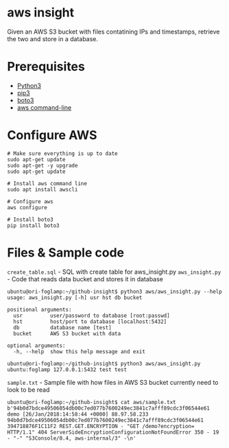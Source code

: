 # aws insight
Given an AWS S3 bucket with files contatining IPs and timestamps, retrieve the two and store in a database. 

# Prerequisites 
* [Python3](https://www.python.org/downloads/) 
* [pip3](https://pip.pypa.io/en/stable/installing/)
* [boto3](https://aws.amazon.com/sdk-for-python/) 
* [aws command-line](https://aws.amazon.com/cli/) 

# Configure AWS 
```
# Make sure everything is up to date 
sudo apt-get update 
sudo apt-get -y upgrade 
sudo apt-get update

# Install aws command line 
sudo apt install awscli

# Configure aws 
aws configure

# Install boto3
pip install boto3
```

# Files & Sample code
```create_table.sql``` - SQL with create table for aws_insight.py 
```aws_insight.py``` - Code that reads data bucket and stores it in database 
```
ubuntu@ori-foglamp:~/github-insight$ python3 aws/aws_insight.py --help
usage: aws_insight.py [-h] usr hst db bucket

positional arguments:
  usr         user/password to database [root:passwd]
  hst         host/port to database [localhost:5432]
  db          database name [test]
  bucket      AWS S3 bucket with data

optional arguments:
  -h, --help  show this help message and exit

ubuntu@ori-foglamp:~/github-insight$ python3 aws/aws_insight.py ubuntu:foglamp 127.0.0.1:5432 test test
``` 
```sample.txt``` - Sample file with how files in AWS S3 bucket currently need to look to be read
```
ubuntu@ori-foglamp:~/github-insight$ cat aws/sample.txt 
b'94b0d7bdce49506054db00c7ed077b7600249ec3841c7afff89cdc3f06544e61 demo [26/Jan/2018:14:58:44 +0000] 88.97.58.233 94b0d7bdce49506054db00c7ed077b7600249ec3841c7afff89cdc3f06544e61 394718876F1C11F2 REST.GET.ENCRYPTION - "GET /demo?encryption= HTTP/1.1" 404 ServerSideEncryptionConfigurationNotFoundError 350 - 19 - "-" "S3Console/0.4, aws-internal/3" -\n'
```

